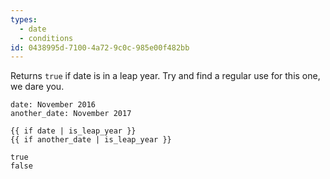 ```yaml
---
types:
  - date
  - conditions
id: 0438995d-7100-4a72-9c0c-985e00f482bb
---
```

Returns `true` if date is in a leap year. Try and find a regular use for this one, we dare you.

```.language-yaml
date: November 2016 
another_date: November 2017
```

```
{{ if date | is_leap_year }}
{{ if another_date | is_leap_year }}
```

```.language-output
true
false
```